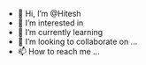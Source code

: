 - 👋 Hi, I’m @Hitesh
- 👀 I’m interested in 
- 🌱 I’m currently learning 
- 💞️ I’m looking to collaborate on ...
- 📫 How to reach me ...

<!---
HiteshGehu/HiteshGehu is a ✨ special ✨ repository because its `README.md` (this file) appears on your GitHub profile.
You can click the Preview link to take a look at your changes.
--->
